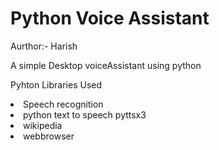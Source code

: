<h1> Python Voice Assistant</h1>
<p>Aurthor:- Harish</p>
<p>A simple Desktop voiceAssistant using python </p>
<p>Pyhton Libraries Used</p>
<li>Speech recognition</li>
<li>python text to speech pyttsx3</li>
<li>wikipedia</li>
<li>webbrowser</li>
<br>
<img src="
